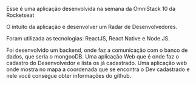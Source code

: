 Esse é uma aplicação desenvolvida na semana da OmniStack 10 da Rocketseat

O intuito da aplicação é desenvolver um Radar de Desenvolvedores.

Foram utilizada as tecnologias: ReactJS, React Native e Node.JS.

Foi desenvolvido um backend, onde faz a comunicação com o banco de dados, que seria o mongooDB. Uma aplicação Web que é onde faz o cadastro do Desenvolvedor e lista os já cadastrado. Uma aplicação web onde mostra no mapa a coordenada que se encontra o Dev cadastrado e nele você consegue obter informações do github.

